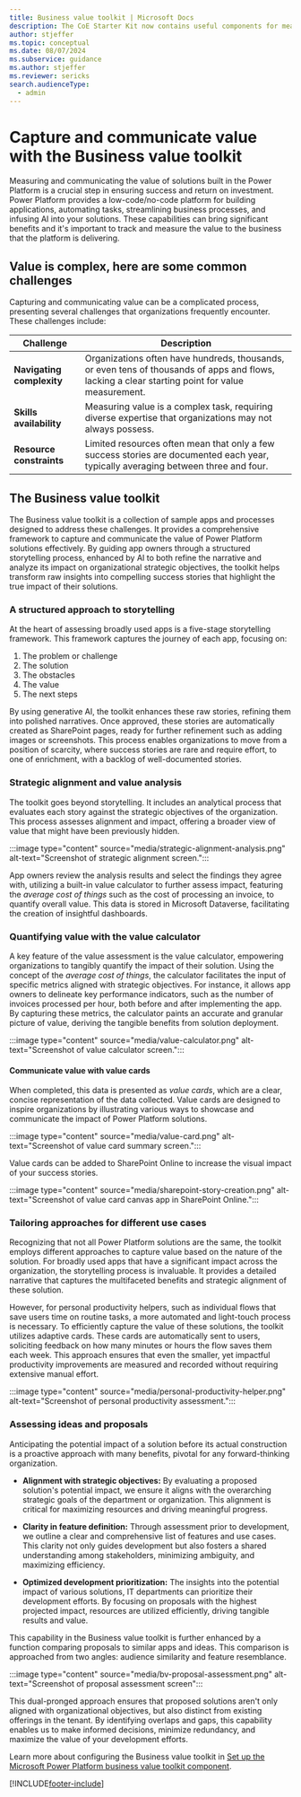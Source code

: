 ```yaml
---
title: Business value toolkit | Microsoft Docs
description: The CoE Starter Kit now contains useful components for measuring and communicating the value of Power Platform solutions.
author: stjeffer
ms.topic: conceptual
ms.date: 08/07/2024
ms.subservice: guidance
ms.author: stjeffer
ms.reviewer: sericks
search.audienceType: 
  - admin
---
```


# Capture and communicate value with the Business value toolkit

Measuring and communicating the value of solutions built in the Power Platform is a crucial step in ensuring success and return on investment. Power Platform provides a low-code/no-code platform for building applications, automating tasks, streamlining business processes, and infusing AI into your solutions. These capabilities can bring significant benefits and it's important to track and measure the value to the business that the platform is delivering.

## Value is complex, here are some common challenges

Capturing and communicating value can be a complicated process, presenting several challenges that organizations frequently encounter. These challenges include:

| **Challenge**                           | **Description**                                                                                                         |
|------------------------------------------|-------------------------------------------------------------------------------------------------------------------------|
| **Navigating complexity**                | Organizations often have hundreds, thousands, or even tens of thousands of apps and flows, lacking a clear starting point for value measurement.  |
| **Skills availability**                  | Measuring value is a complex task, requiring diverse expertise that organizations may not always possess.                |
| **Resource constraints**                 | Limited resources often mean that only a few success stories are documented each year, typically averaging between three and four.     |

## The Business value toolkit

The Business value toolkit is a collection of sample apps and processes designed to address these challenges. It provides a comprehensive framework to capture and communicate the value of Power Platform solutions effectively. By guiding app owners through a structured storytelling process, enhanced by AI to both refine the narrative and analyze its impact on organizational strategic objectives, the toolkit helps transform raw insights into compelling success stories that highlight the true impact of their solutions.

### A structured approach to storytelling

At the heart of assessing broadly used apps is a five-stage storytelling framework. This framework captures the journey of each app, focusing on:

1. The problem or challenge
2. The solution
3. The obstacles
4. The value
5. The next steps

By using generative AI, the toolkit enhances these raw stories, refining them into polished narratives. Once approved, these stories are automatically created as SharePoint pages, ready for further refinement such as adding images or screenshots. This process enables organizations to move from a position of scarcity, where success stories are rare and require effort, to one of enrichment, with a backlog of well-documented stories.

### Strategic alignment and value analysis

The toolkit goes beyond storytelling. It includes an analytical process that evaluates each story against the strategic objectives of the organization. This process assesses alignment and impact, offering a broader view of value that might have been previously hidden.  

:::image type="content" source="media/strategic-alignment-analysis.png" alt-text="Screenshot of strategic alignment screen.":::

App owners review the analysis results and select the findings they agree with, utilizing a built-in value calculator to further assess impact, featuring the _average cost of things_ such as the cost of processing an invoice, to quantify overall value. This data is stored in Microsoft Dataverse, facilitating the creation of insightful dashboards.

### Quantifying value with the value calculator

A key feature of the value assessment is the value calculator, empowering organizations to tangibly quantify the impact of their solution. Using the concept of the _average cost of things_, the calculator facilitates the input of specific metrics aligned with strategic objectives. For instance, it allows app owners to delineate key performance indicators, such as the number of invoices processed per hour, both before and after implementing the app. By capturing these metrics, the calculator paints an accurate and granular picture of value, deriving the tangible benefits from solution deployment.

:::image type="content" source="media/value-calculator.png" alt-text="Screenshot of value calculator screen.":::

#### Communicate value with value cards

When completed, this data is presented as _value cards_, which are a clear, concise representation of the data collected. Value cards are designed to inspire organizations by illustrating various ways to showcase and communicate the impact of Power Platform solutions.

:::image type="content" source="media/value-card.png" alt-text="Screenshot of value card summary screen.":::

Value cards can be added to SharePoint Online to increase the visual impact of your success stories.

:::image type="content" source="media/sharepoint-story-creation.png" alt-text="Screenshot of value card canvas app in SharePoint Online.":::

### Tailoring approaches for different use cases

Recognizing that not all Power Platform solutions are the same, the toolkit employs different approaches to capture value based on the nature of the solution. For broadly used apps that have a significant impact across the organization, the storytelling process is invaluable. It provides a detailed narrative that captures the multifaceted benefits and strategic alignment of these solution.

However, for personal productivity helpers, such as individual flows that save users time on routine tasks, a more automated and light-touch process is necessary. To efficiently capture the value of these solutions, the toolkit utilizes adaptive cards. These cards are automatically sent to users, soliciting feedback on how many minutes or hours the flow saves them each week. This approach ensures that even the smaller, yet impactful productivity improvements are measured and recorded without requiring extensive manual effort.

:::image type="content" source="media/personal-productivity-helper.png" alt-text="Screenshot of personal productivity assessment.":::

### Assessing ideas and proposals

Anticipating the potential impact of a solution before its actual construction is a proactive approach with many benefits, pivotal for any forward-thinking organization.

- **Alignment with strategic objectives:** By evaluating a proposed solution's potential impact, we ensure it aligns with the overarching strategic goals of the department or organization. This alignment is critical for maximizing resources and driving meaningful progress.

- **Clarity in feature definition:** Through assessment prior to development, we outline a clear and comprehensive list of features and use cases. This clarity not only guides development but also fosters a shared understanding among stakeholders, minimizing ambiguity, and maximizing efficiency.

- **Optimized development prioritization:** The insights into the potential impact of various solutions, IT departments can prioritize their development efforts. By focusing on proposals with the highest projected impact, resources are utilized efficiently, driving tangible results and value.

This capability in the Business value toolkit is further enhanced by a function comparing proposals to similar apps and ideas. This comparison is approached from two angles: audience similarity and feature resemblance.

:::image type="content" source="media/bv-proposal-assessment.png" alt-text="Screenshot of proposal assessment screen":::

This dual-pronged approach ensures that proposed solutions aren't only aligned with organizational objectives, but also distinct from existing offerings in the tenant. By identifying overlaps and gaps, this capability enables us to make informed decisions, minimize redundancy, and maximize the value of your development efforts.

Learn more about configuring the Business value toolkit in [Set up the Microsoft Power Platform business value toolkit component](setup-business-value-toolkit.md).

[!INCLUDE[footer-include](../../includes/footer-banner.md)]
